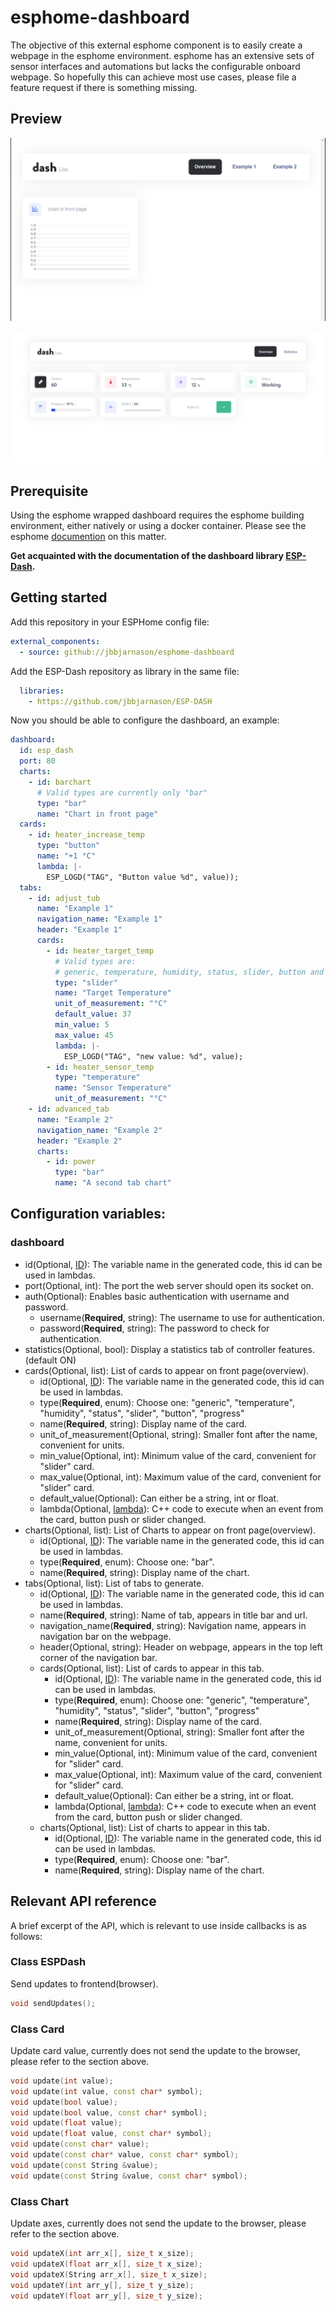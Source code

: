 # esphome-dashboard
The objective of this external esphome component is to easily create a webpage in the esphome environment. 
esphome has an extensive sets of sensor interfaces and automations but lacks the configurable onboard webpage. 
So hopefully this can achieve most use cases, please file a feature request if there is something missing.

## Preview
![](images/esphome-dashboard.gif)


![](images/preview.png)

## Prerequisite
Using the esphome wrapped dashboard requires the esphome building environment, either natively or using a docker container. 
Please see the esphome [documention](https://esphome.io/guides/getting_started_command_line.html) on this matter.

**Get acquainted with the documentation of the dashboard library [ESP-Dash](https://ayushsharma82.github.io/ESP-DASH/).**

## Getting started

Add this repository in your ESPHome config file:

```yaml
external_components:
  - source: github://jbbjarnason/esphome-dashboard
```

Add the ESP-Dash repository as library in the same file:

```yaml
  libraries:
    - https://github.com/jbbjarnason/ESP-DASH
```

Now you should be able to configure the dashboard, an example:

```yaml
dashboard:
  id: esp_dash
  port: 80
  charts:
    - id: barchart 
      # Valid types are currently only "bar"
      type: "bar"
      name: "Chart in front page"
  cards:
    - id: heater_increase_temp
      type: "button"
      name: "+1 °C"
      lambda: |-
        ESP_LOGD("TAG", "Button value %d", value));
  tabs:
    - id: adjust_tub
      name: "Example 1"
      navigation_name: "Example 1"
      header: "Example 1"
      cards:
        - id: heater_target_temp
          # Valid types are: 
          # generic, temperature, humidity, status, slider, button and progress
          type: "slider"  
          name: "Target Temperature"
          unit_of_measurement: "°C"
          default_value: 37
          min_value: 5
          max_value: 45
          lambda: |-
            ESP_LOGD("TAG", "new value: %d", value);
        - id: heater_sensor_temp
          type: "temperature"
          name: "Sensor Temperature"
          unit_of_measurement: "°C"
    - id: advanced_tab
      name: "Example 2"
      navigation_name: "Example 2"
      header: "Example 2"
      charts:
        - id: power
          type: "bar"
          name: "A second tab chart"
```

## Configuration variables:

### dashboard

- id(Optional, [ID](https://esphome.io/guides/configuration-types.html#config-id)): The variable name in the generated code, this id can be used in lambdas.
- port(Optional, int): The port the web server should open its socket on.
- auth(Optional): Enables basic authentication with username and password.
    - username(**Required**, string): The username to use for authentication.
    - password(**Required**, string): The password to check for authentication.
- statistics(Optional, bool): Display a statistics tab of controller features. (default ON)
- cards(Optional, list): List of cards to appear on front page(overview).
    - id(Optional, [ID](https://esphome.io/guides/configuration-types.html#config-id)): The variable name in the generated code, this id can be used in lambdas.
    - type(**Required**, enum): Choose one: "generic", "temperature", "humidity", "status", "slider", "button", "progress"
    - name(**Required**, string): Display name of the card.
    - unit_of_measurement(Optional, string): Smaller font after the name, convenient for units.
    - min_value(Optional, int): Minimum value of the card, convenient for "slider" card.
    - max_value(Optional, int): Maximum value of the card, convenient for "slider" card.
    - default_value(Optional): Can either be a string, int or float.
    - lambda(Optional, [lambda](https://esphome.io/guides/automations.html?highlight=lambda#config-lambda)): C++ code to execute when an event from the card, button push or slider changed.
- charts(Optional, list): List of Charts to appear on front page(overview).
    - id(Optional, [ID](https://esphome.io/guides/configuration-types.html#config-id)): The variable name in the generated code, this id can be used in lambdas.
    - type(**Required**, enum): Choose one: "bar".
    - name(**Required**, string): Display name of the chart.
- tabs(Optional, list): List of tabs to generate.
    - id(Optional, [ID](https://esphome.io/guides/configuration-types.html#config-id)): The variable name in the generated code, this id can be used in lambdas.
    - name(**Required**, string): Name of tab, appears in title bar and url.
    - navigation_name(**Required**, string): Navigation name, appears in navigation bar on the webpage.
    - header(Optional, string): Header on webpage, appears in the top left corner of the navigation bar.
    - cards(Optional, list): List of cards to appear in this tab.
        - id(Optional, [ID](https://esphome.io/guides/configuration-types.html#config-id)): The variable name in the generated code, this id can be used in lambdas.
        - type(**Required**, enum): Choose one: "generic", "temperature", "humidity", "status", "slider", "button", "progress"
        - name(**Required**, string): Display name of the card.
        - unit_of_measurement(Optional, string): Smaller font after the name, convenient for units.
        - min_value(Optional, int): Minimum value of the card, convenient for "slider" card.
        - max_value(Optional, int): Maximum value of the card, convenient for "slider" card.
        - default_value(Optional): Can either be a string, int or float.
        - lambda(Optional, [lambda](https://esphome.io/guides/automations.html?highlight=lambda#config-lambda)): C++ code to execute when an event from the card, button push or slider changed.
    - charts(Optional, list): List of charts to appear in this tab.
      - id(Optional, [ID](https://esphome.io/guides/configuration-types.html#config-id)): The variable name in the generated code, this id can be used in lambdas.
      - type(**Required**, enum): Choose one: "bar".
      - name(**Required**, string): Display name of the chart.

## Relevant API reference
A brief excerpt of the API, which is relevant to use inside callbacks is as follows:

### Class ESPDash
Send updates to frontend(browser).
```c++
void sendUpdates();
```

### Class Card
Update card value, currently does not send the update to the browser, please refer to the section above.
```c++
void update(int value);
void update(int value, const char* symbol);
void update(bool value);
void update(bool value, const char* symbol);
void update(float value);
void update(float value, const char* symbol);
void update(const char* value);
void update(const char* value, const char* symbol);
void update(const String &value);
void update(const String &value, const char* symbol);
```

### Class Chart
Update axes, currently does not send the update to the browser, please refer to the section above.
```c++
void updateX(int arr_x[], size_t x_size);
void updateX(float arr_x[], size_t x_size);
void updateX(String arr_x[], size_t x_size);
void updateY(int arr_y[], size_t y_size);
void updateY(float arr_y[], size_t y_size);
```
